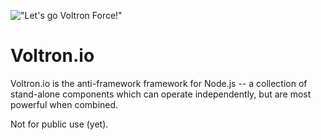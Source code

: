 !["Let's go Voltron Force!"](http://rzrsharp.net/images/voltron.jpg)

# Voltron.io

Voltron.io is the anti-framework framework for Node.js -- a collection of
stand-alone components which can operate independently, but are most powerful
when combined.

Not for public use (yet).

